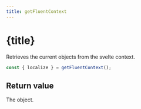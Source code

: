 ```yaml
---
title: getFluentContext
---
```


<script>
	import ReferenceLink from '$lib/ReferenceLink.svelte'
</script>

# {title}

Retrieves the current <ReferenceLink name="FluentContext" /> objects from the svelte context.

```ts
const { localize } = getFluentContext();
```

## Return value

The <ReferenceLink name="FluentContext" /> object.
